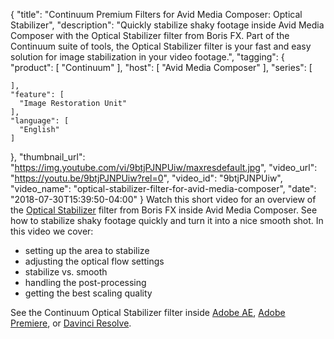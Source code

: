 {
  "title": "Continuum Premium Filters for Avid Media Composer: Optical Stabilizer",
  "description": "Quickly stabilize shaky footage inside Avid Media Composer with the Optical Stabilizer filter from Boris FX. Part of the Continuum suite of tools, the Optical Stabilizer filter is your fast and easy solution for image stabilization in your video footage.",
  "tagging": {
    "product": [
      "Continuum"
    ],
    "host": [
      "Avid Media Composer"
    ],
    "series": [

    ],
    "feature": [
      "Image Restoration Unit"
    ],
    "language": [
      "English"
    ]
  },
  "thumbnail_url": "https://img.youtube.com/vi/9btjPJNPUiw/maxresdefault.jpg",
  "video_url": "https://youtu.be/9btjPJNPUiw?rel=0",
  "video_id": "9btjPJNPUiw",
  "video_name": "optical-stabilizer-filter-for-avid-media-composer",
  "date": "2018-07-30T15:39:50-04:00"
}
Watch this short video for an overview of the [Optical Stabilizer](https://mail.google.com/products/continuum-filters/optical-stabilizer/) filter from Boris FX inside Avid Media Composer. See how to stabilize shaky footage quickly and turn it into a nice smooth shot. In this video we cover:

* setting up the area to stabilize
* adjusting the optical flow settings
* stabilize vs. smooth
* handling the post-processing
* getting the best scaling quality

See the Continuum Optical Stabilizer filter inside [Adobe AE](/videos/optical-stabilizer-filter-for-adobe-after-effects/), [Adobe Premiere](/videos/continuum-premium-filters-for-adobe-premiere-optical-stabilizer/), or [Davinci Resolve](/videos/continuum-premium-filters-for-blackmagic-davinci-resolve-optical-stabilizer/).
